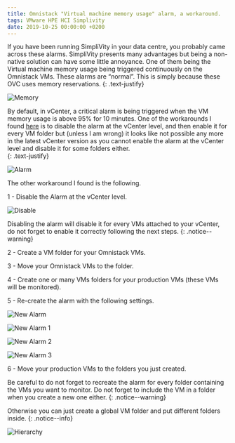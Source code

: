 ```yaml
---
title: Omnistack "Virtual machine memory usage" alarm, a workaround.
tags: VMware HPE HCI Simplivity
date: 2019-10-25 00:00:00 +0200
---
```

If you have been running SimpliVity in your data centre, you probably came across these alarms. SimpliVity presents many advantages but being a non-native solution can have some little annoyance. One of them being the Virtual machine memory usage being triggered continuously on the Omnistack VMs. These alarms are “normal”. This is simply because these OVC uses memory reservations. 
{: .text-justify}

![Memory](/assets/images/memory.jpg)

By default, in vCenter, a critical alarm is being triggered when the VM memory usage is above 95% for 10 minutes. One of the workarounds I found [here](https://virtualknightz.com/2018/04/05/how-can-i-disable-high-memory-alarm-for-a-specific-vms/ "OVC Alarms") is to disable the alarm at the vCenter level, and then enable it for every VM folder but (unless I am wrong) it looks like not possible any more in the latest vCenter version as you cannot enable the alarm at the vCenter level and disable it for some folders either.  
{: .text-justify}

![Alarm](/assets/images/Alarm.jpg)

The other workaround I found is the following.

1 - Disable the Alarm at the vCenter level.

![Disable](/assets/images/disable.jpg)

Disabling the alarm will disable it for every VMs attached to your vCenter, do not forget to enable it correctly following the next steps.
{: .notice--warning}

2 - Create a VM folder for your Omnistack VMs.

3 - Move your Omnistack VMs to the folder.

4 - Create one or many VMs folders for your production VMs (these VMs will be monitored).

5 - Re-create the alarm with the following settings.

![New Alarm](/assets/images/newalarm.jpg)

![New Alarm 1](/assets/images/newalarm1.jpg)

![New Alarm 2](/assets/images/newalarm2.jpg)

![New Alarm 3](/assets/images/newalarm3.jpg)

6 - Move your production VMs to the folders you just created.

Be careful to do not forget to recreate the alarm for every folder containing the VMs you want to monitor.
Do not forget to include the VM in a folder when you create a new one either.
{: .notice--warning}

Otherwise you can just create a global VM folder and put different folders inside.
{: .notice--info}

![Hierarchy](/assets/images/hierarchy.jpg)